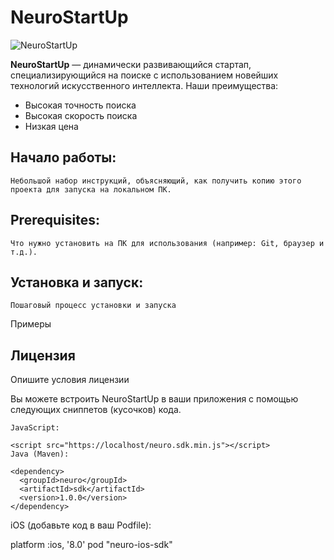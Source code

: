 # **NeuroStartUp**

![NeuroStartUp](https://camo.githubusercontent.com/c6727c717cad1e4820481abb87524f90782445c5/68747470733a2f2f692e696d6775722e636f6d2f495a4f525769492e706e67)

**NeuroStartUp** — динамически развивающийся стартап, специализирующийся на поиске с использованием новейших технологий искусственного интеллекта. Наши преимущества:

* Высокая точность поиска
* Высокая скорость поиска
* Низкая цена

## Начало работы:

    Небольшой набор инструкций, объясняющий, как получить копию этого проекта для запуска на локальном ПК.

## Prerequisites:
    Что нужно установить на ПК для использования (например: Git, браузер и т.д.).

## Установка и запуск:

    Пошаговый процесс установки и запуска

Примеры

## Лицензия
Опишите условия лицензии

Вы можете встроить NeuroStartUp в ваши приложения с помощью следующих сниппетов (кусочков) кода.
```
JavaScript:

<script src="https://localhost/neuro.sdk.min.js"></script>
Java (Maven):
```
```
<dependency>
  <groupId>neuro</groupId>
  <artifactId>sdk</artifactId>
  <version>1.0.0</version>
</dependency>
```
iOS (добавьте код в ваш Podfile):

platform :ios, '8.0'
pod "neuro-ios-sdk"
